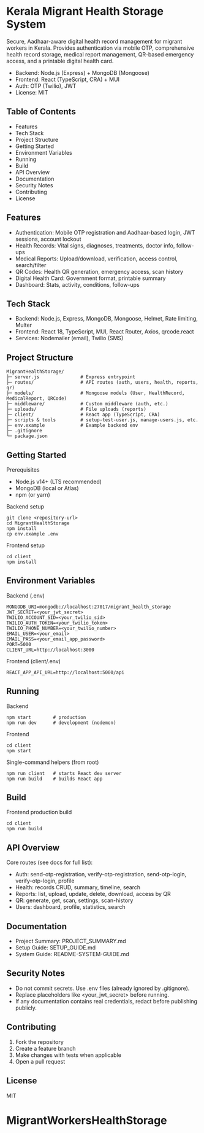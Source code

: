 # Kerala Migrant Health Storage System

Secure, Aadhaar-aware digital health record management for migrant workers in Kerala. Provides authentication via mobile OTP, comprehensive health record storage, medical report management, QR-based emergency access, and a printable digital health card.

- Backend: Node.js (Express) + MongoDB (Mongoose)
- Frontend: React (TypeScript, CRA) + MUI
- Auth: OTP (Twilio), JWT
- License: MIT

## Table of Contents
- Features
- Tech Stack
- Project Structure
- Getting Started
- Environment Variables
- Running
- Build
- API Overview
- Documentation
- Security Notes
- Contributing
- License

## Features
- Authentication: Mobile OTP registration and Aadhaar-based login, JWT sessions, account lockout
- Health Records: Vital signs, diagnoses, treatments, doctor info, follow-ups
- Medical Reports: Upload/download, verification, access control, search/filter
- QR Codes: Health QR generation, emergency access, scan history
- Digital Health Card: Government format, printable summary
- Dashboard: Stats, activity, conditions, follow-ups

## Tech Stack
- Backend: Node.js, Express, MongoDB, Mongoose, Helmet, Rate limiting, Multer
- Frontend: React 18, TypeScript, MUI, React Router, Axios, qrcode.react
- Services: Nodemailer (email), Twilio (SMS)

## Project Structure
```
MigrantHealthStorage/
├─ server.js               # Express entrypoint
├─ routes/                 # API routes (auth, users, health, reports, qr)
├─ models/                 # Mongoose models (User, HealthRecord, MedicalReport, QRCode)
├─ middleware/             # Custom middleware (auth, etc.)
├─ uploads/                # File uploads (reports)
├─ client/                 # React app (TypeScript, CRA)
├─ scripts & tools         # setup-test-user.js, manage-users.js, etc.
├─ env.example             # Example backend env
├─ .gitignore
└─ package.json
```

## Getting Started
Prerequisites
- Node.js v14+ (LTS recommended)
- MongoDB (local or Atlas)
- npm (or yarn)

Backend setup
```
git clone <repository-url>
cd MigrantHealthStorage
npm install
cp env.example .env
```

Frontend setup
```
cd client
npm install
```

## Environment Variables
Backend (.env)
```
MONGODB_URI=mongodb://localhost:27017/migrant_health_storage
JWT_SECRET=<your_jwt_secret>
TWILIO_ACCOUNT_SID=<your_twilio_sid>
TWILIO_AUTH_TOKEN=<your_twilio_token>
TWILIO_PHONE_NUMBER=<your_twilio_number>
EMAIL_USER=<your_email>
EMAIL_PASS=<your_email_app_password>
PORT=5000
CLIENT_URL=http://localhost:3000
```

Frontend (client/.env)
```
REACT_APP_API_URL=http://localhost:5000/api
```

## Running
Backend
```
npm start        # production
npm run dev      # development (nodemon)
```

Frontend
```
cd client
npm start
```

Single-command helpers (from root)
```
npm run client   # starts React dev server
npm run build    # builds React app
```

## Build
Frontend production build
```
cd client
npm run build
```

## API Overview
Core routes (see docs for full list):
- Auth: send-otp-registration, verify-otp-registration, send-otp-login, verify-otp-login, profile
- Health: records CRUD, summary, timeline, search
- Reports: list, upload, update, delete, download, access by QR
- QR: generate, get, scan, settings, scan-history
- Users: dashboard, profile, statistics, search

## Documentation
- Project Summary: PROJECT_SUMMARY.md
- Setup Guide: SETUP_GUIDE.md
- System Guide: README-SYSTEM-GUIDE.md

## Security Notes
- Do not commit secrets. Use .env files (already ignored by .gitignore).
- Replace placeholders like <your_jwt_secret> before running.
- If any documentation contains real credentials, redact before publishing publicly.

## Contributing
1. Fork the repository
2. Create a feature branch
3. Make changes with tests when applicable
4. Open a pull request

## License
MIT
# MigrantWorkersHealthStorage
